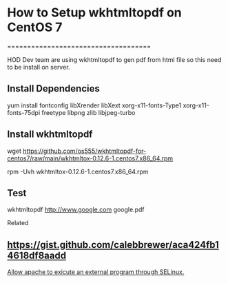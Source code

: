 
# How to Setup wkhtmltopdf on CentOS 7
====================================

  HOD Dev team are using wkhtmltopdf to gen pdf from html file so this need to be install on server.


Install Dependencies
--------------------

  yum install fontconfig libXrender libXext xorg-x11-fonts-Type1 xorg-x11-fonts-75dpi freetype libpng zlib libjpeg-turbo
  
Install wkhtmltopdf
-------------------
  
  wget https://github.com/os555/wkhtmltopdf-for-centos7/raw/main/wkhtmltox-0.12.6-1.centos7.x86_64.rpm
  
  rpm -Uvh wkhtmltox-0.12.6-1.centos7.x86_64.rpm
  
Test
----

  wkhtmltopdf http://www.google.com google.pdf
  
Related

https://gist.github.com/calebbrewer/aca424fb14618df8aadd
-------
[Allow apache to exicute an external program through SELinux.](https://gist.github.com/calebbrewer/e2f29dfe571aa8d1161a#file-stop-selinux-from-blocking-apache-external-program-execution-md)
